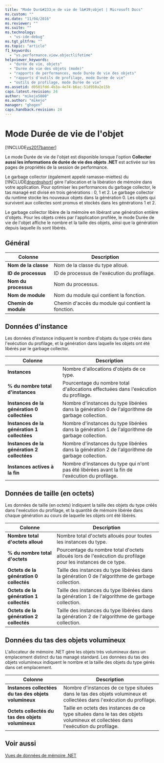 ```yaml
---
title: "Mode Dur&#233;e de vie de l&#39;objet | Microsoft Docs"
ms.custom: ""
ms.date: "11/04/2016"
ms.reviewer: ""
ms.suite: ""
ms.technology: 
  - "vs-ide-debug"
ms.tgt_pltfrm: ""
ms.topic: "article"
f1_keywords: 
  - "vs.performance.view.objectlifetime"
helpviewer_keywords: 
  - "durée de vie, objets"
  - "Durée de vie des objets (mode)"
  - "rapports de performances, mode Durée de vie des objets"
  - "rapports d'outils de profilage, mode Durée de vie"
  - "outils de profilage, mode Durée de vie"
ms.assetid: d0501fdd-4b3a-4e74-b6ac-51d950a2e15b
caps.latest.revision: 24
author: "mikejo5000"
ms.author: "mikejo"
manager: "ghogen"
caps.handback.revision: 24
---
```

# Mode Dur&#233;e de vie de l&#39;objet
[!INCLUDE[vs2017banner](../code-quality/includes/vs2017banner.md)]

Le mode Durée de vie de l'objet est disponible lorsque l'option **Collecter aussi les informations de durée de vie des objets .NET** est activée sur les pages de propriétés de la session de performance.  
  
 Le garbage collector \(également appelé ramasse\-miettes\) du [!INCLUDE[dnprdnshort](../code-quality/includes/dnprdnshort_md.md)] gère l'allocation et la libération de mémoire dans votre application.  Pour optimiser les performances du garbage collector, le tas managé est divisé en trois générations : 0, 1 et 2.  Le garbage collector du runtime stocke les nouveaux objets dans la génération 0.  Les objets qui survivent aux collectes sont promus et stockés dans les générations 1 et 2.  
  
 Le garbage collector libère de la mémoire en libérant une génération entière d'objets.  Pour les objets créés par l'application profilée, le mode Durée de vie de l'objet affiche le nombre et la taille des objets, ainsi que la génération depuis laquelle ils sont libérés.  
  
## Général  
  
|Colonne|Description|  
|-------------|-----------------|  
|**Nom de la classe**|Nom de la classe du type alloué.|  
|**ID de processus**|ID de processus de l'exécution du profilage.|  
|**Nom du processus**|Nom du processus.|  
|**Nom de module**|Nom du module qui contient la fonction.|  
|**Chemin de module**|Chemin d'accès du module qui contient la fonction.|  
  
## Données d'instance  
 Les données d'instance indiquent le nombre d'objets du type créés dans l'exécution du profilage, et la génération dans laquelle les objets ont été libérés par le garbage collector.  
  
|Colonne|Description|  
|-------------|-----------------|  
|**Instances**|Nombre d'allocations d'objets de ce type.|  
|**% du nombre total d'instances**|Pourcentage du nombre total d'allocations effectuées dans l'exécution du profilage.|  
|**Instances de la génération 0 collectées**|Nombre d'instances du type libérées dans la génération 0 de l'algorithme de garbage collection.|  
|**Instances de la génération 1 collectées**|Nombre d'instances du type libérées dans la génération 1 de l'algorithme de garbage collection.|  
|**Instances de la génération 2 collectées**|Nombre d'instances du type libérées dans la génération 2 de l'algorithme de garbage collection.|  
|**Instances actives à la fin**|Nombre d'instances du type qui n'ont pas été libérées avant la fin de l'exécution du profilage.|  
  
## Données de taille \(en octets\)  
 Les données de taille \(en octets\) indiquent la taille des objets du type créés dans l'exécution du profilage, et la quantité de mémoire libérée dans chaque génération au cours de laquelle les objets ont été libérés.  
  
|Colonne|Description|  
|-------------|-----------------|  
|**Nombre total d'octets alloué**|Nombre total d'octets alloués pour toutes les instances du type.|  
|**% du nombre total d'octets**|Pourcentage du nombre total d'octets alloués lors de l'exécution du profilage pour les instances de ce type.|  
|**Octets de la génération 0 collectés**|Taille des instances du type libérées dans la génération 0 de l'algorithme de garbage collection.|  
|**Octets de la génération 1 collectés**|Taille des instances du type libérées dans la génération 1 de l'algorithme de garbage collection.|  
|**Octets de la génération 2 collectés**|Taille des instances du type libérées dans la génération 2 de l'algorithme de garbage collection.|  
  
## Données du tas des objets volumineux  
 L'allocateur de mémoire .NET gère les objets très volumineux dans un emplacement distinct du tas managé standard.  Les données du tas des objets volumineux indiquent le nombre et la taille des objets du type gérés dans cet emplacement.  
  
|Colonne|Description|  
|-------------|-----------------|  
|**Instances collectées du tas des objets volumineux**|Nombre d'instances de ce type situées dans le tas des objets volumineux et collectées dans l'exécution du profilage.|  
|**Octets collectés du tas des objets volumineux**|Taille en octets des instances de ce type situées dans le tas des objets volumineux et collectées dans l'exécution du profilage.|  
  
## Voir aussi  
 [Vues de données de mémoire .NET](../profiling/dotnet-memory-data-views.md)